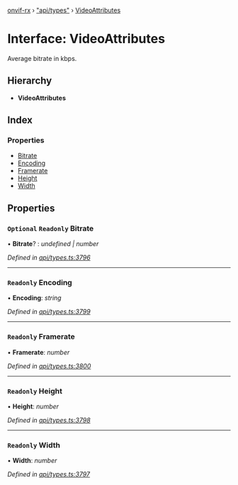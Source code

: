 [onvif-rx](../README.md) › ["api/types"](../modules/_api_types_.md) › [VideoAttributes](_api_types_.videoattributes.md)

# Interface: VideoAttributes

Average bitrate in kbps.

## Hierarchy

* **VideoAttributes**

## Index

### Properties

* [Bitrate](_api_types_.videoattributes.md#optional-readonly-bitrate)
* [Encoding](_api_types_.videoattributes.md#readonly-encoding)
* [Framerate](_api_types_.videoattributes.md#readonly-framerate)
* [Height](_api_types_.videoattributes.md#readonly-height)
* [Width](_api_types_.videoattributes.md#readonly-width)

## Properties

### `Optional` `Readonly` Bitrate

• **Bitrate**? : *undefined | number*

*Defined in [api/types.ts:3796](https://github.com/patrickmichalina/onvif-rx/blob/3e9b152/src/api/types.ts#L3796)*

___

### `Readonly` Encoding

• **Encoding**: *string*

*Defined in [api/types.ts:3799](https://github.com/patrickmichalina/onvif-rx/blob/3e9b152/src/api/types.ts#L3799)*

___

### `Readonly` Framerate

• **Framerate**: *number*

*Defined in [api/types.ts:3800](https://github.com/patrickmichalina/onvif-rx/blob/3e9b152/src/api/types.ts#L3800)*

___

### `Readonly` Height

• **Height**: *number*

*Defined in [api/types.ts:3798](https://github.com/patrickmichalina/onvif-rx/blob/3e9b152/src/api/types.ts#L3798)*

___

### `Readonly` Width

• **Width**: *number*

*Defined in [api/types.ts:3797](https://github.com/patrickmichalina/onvif-rx/blob/3e9b152/src/api/types.ts#L3797)*
